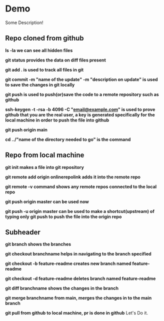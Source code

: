 # Demo

Some Description!
## Repo cloned from github

**ls -la we can see all hidden files**

**git status provides the data on diff files present**

**git add . is used to track all files in git**

**git commit -m "name of the update" -m "description on update" is used to save the changes in git locally**

**git push is used to push(or)save the code to a remote repository such as github**

**ssh-keygen -t -rsa -b 4096 -C "email@example.com" is used to prove github that you are the real user, a key is generated specifically for the local machine in order to push the file into github** 

**git push origin main**

**cd ../"name of the directory needed to go" is the command**



## Repo from local machine

**git init makes a file into git repository**

**git remote add origin onlinerepolink adds it into the remote repo**

**git remote -v command shows any remote repos connected to the local repo**

**git push origin master can be used now**

**git push -u origin master can be used to make a shortcut(upstream) of typing only git push to push the file into the origin repo**

## Subheader

**git branch shows the branches**


**git checkout branchname helps in navigating to the branch specified**

**git checkout -b feature-readme creates new branch named feature-readme**

**git checkout -d feature-readme deletes branch named feature-readme**

**git diff branchname shows the changes in the branch**

**git merge branchname from main, merges the changes in to the main branch**

**git pull from github to local machine, pr is done in github** 
Let's Do it.